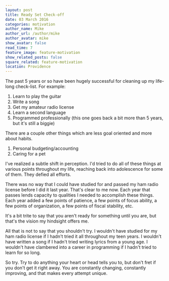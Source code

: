 ```yaml
---
layout: post
title: Ready Set Check-off
date: 03 March 2016
categories: motivation
author_name: Mike
author_url: /author/mike
author_avatar: mike
show_avatar: false
read_time: 7
feature_image: feature-motivation
show_related_posts: false
square_related: feature-motivation
location: Providence
---
```


The past 5 years or so have been hugely successful for cleaning up my life-long check-list. For example:

1. Learn to play the guitar
1. Write a song
1. Get my amateur radio license
1. Learn a second language
1. Programmed professionally (this one goes back a bit more than 5 years, but it's still a biggie)

There are a couple other things which are less goal oriented and more about habits.

1. Personal budgeting/accounting
1. Caring for a pet

I've realized a subtle shift in perception. I'd tried to do all of these things at various points throughout my life, reaching back into adolescence for some of them. They defied all efforts.

There was no way that I could have studied for and passed my ham radio license before I did it last year. That's clear to me now. Each year that passes lends capacity to qualities I needed to accomplish these things. Each year added a few points of patience, a few points of focus ability, a few points of organization, a few points of fiscal stability, etc.

It's a bit trite to say that you aren't ready for something until you are, but that's the vision my hindsight offers me.

All that is not to say that you shouldn't try. I wouldn't have studied for my ham radio license if I hadn't tried it all throughout my teen years. I wouldn't have written a song if I hadn't tried writing lyrics from a young age. I wouldn't have clambered into a career in programming if I hadn't tried to learn for so long.

So try. Try to do anything your heart or head tells you to, but don't fret if you don't get it right away. You are constantly changing, constantly improving, and that makes every attempt unique.
